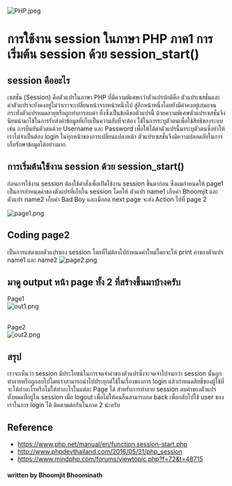 ![PHP.jpeg](https://peegonggoy.github.io/Code4SecWeek/PicCode4Sec/PHP.jpeg)

# การใช้งาน session ในภาษา PHP ภาค1 การเริ่มต้น session ด้วย session_start()
## session คืออะไร
เซสชั่น (Session) คือตัวแปรในภาษา PHP ที่มีความพิเศษกว่าตัวแปรปกติคือ ตัวแปรเซสชั่นและค่าตัวแปรจะยังคงอยู่ไม่ว่าเราจะเปลี่ยนหน้าจากหน้าหนึ่งไป สู่อีกหน้าหนึ่งโดยยังมีค่าคงอยู่เสมอจนกระทั่งตัวแปรหมดอายุหรือถูกทำการลบค่า ทิ้งซึ่งเป็นข้อดีขอตัวแปรนี้ ด้วยความพิเศษตัวแปรเซสชั่นจึงนิยมนำมาใช้ในการรับส่งค่าข้อมูลที่เก็บเป็นความลับที่จะต้อง ใช้ในการระบุตัวตนเพื่อใช้สิทธิของระบบเช่น การยืนยันตัวตนด้วย Username และ Password เพื่อให้ได้ค่าตัวแปรนี้มาระบุตัวตนซึ่งทำให้เราไม่จำเป็นต้อง login ในทุกหน้าของการเปลี่ยนแปลงหน้า  ตัวแปรเซสชั่นจึงมีความปลอดภัยในการเก็บรักษาข้อมูลได้อย่างมาก
## การเริ่มต้นใช้งาน session ด้วย session_start()
ก่อนการใช้งาน session ต้องใช้คำสั่งเพื่อเปิดใช้งาน session ขึ้นมาก่อน ซึ่งผมกำหนดให้ page1 เป็นการกำหนดค่าของตัวแปรที่เก็บใน session โดยให้ ตัวแปร name1 เก็บค่า Bhoomjit และตัวแปร name2 เก็บค่า Bad Boy และเมือกด next page จะส่ง Action ไปที่ page 2

![page1.png](https://peegonggoy.github.io/Code4SecWeek/PicCode4Sec/page1.png)

## Coding page2 
เป็นการแสดงผลตัวแปรของ session โดยที่ไม่ต้องไปกำหนดค่าใหม่โดยจะให้ print ค่าของตัวแปร name1 และ name2
![page2.png](https://peegonggoy.github.io/Code4SecWeek/PicCode4Sec/page2.png)

## มาดู output หน้า page ทั้ง 2 ที่สร้างขึ้นมาบ้างครับ
Page1<br>
![out1.png](https://peegonggoy.github.io/Code4SecWeek/PicCode4Sec/out1.png)

<br>Page2<br>
![out2.png](https://peegonggoy.github.io/Code4SecWeek/PicCode4Sec/out2.png)

## สรุป
เราจะเห็นว่า session มีประโยชน์ในการจดจำค่าของตัวแปรซึ่งจะจดจำไปจนกว่า session นั้นถูกทำลายหรือถูกลบไปโดยเราสามารถนำไปประยุกต์ใช้ในเรื่องของการ login แล้วกำหนดสิทธิ์ของผู้ใช้ที่จะให้ทำอะไรหรือไม่ให้ทำอะไรในแต่ละ Page ได้ สำหรับการทำลาย session ลบค่าของตัวแปรทั้งหมดที่อยู่ใน session เมื่อ logout เพื่อไม่ให้คนอื่นสามารถกด back เพื่อกลับไปใช้ user ของเราในการ login ได้ ติดตามต่อกันในภาค 2 น่ะครับ
## Reference
* https://www.php.net/manual/en/function.session-start.php
* http://www.phpdevthailand.com/2016/05/31/php_session
* https://www.mindphp.com/forums/viewtopic.php?f=72&t=48715

#### written by Bhoomjit Bhoominath


